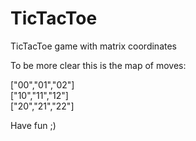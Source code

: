 # TicTacToe
TicTacToe game with matrix coordinates

To be more clear this is the map of moves:

["00","01","02"]</br>
["10","11","12"]<br/>
["20","21","22"]

Have fun ;)
